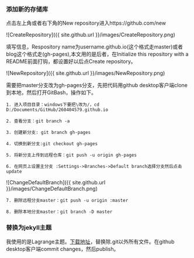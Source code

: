 
### 添加新的存储库
  

点击左上角或者右下角的New repository进入https://github.com/new

![CreateRepository]({{ site.github.url }}/images/CreateRepository.png)
 

填写信息，Respository name为username.github.io(这个格式走master)或者blog这个格式走(gh-pages),本文用的是后者，在Initialize this repository with a README前面打钩，都设置好以后点Create repository。

![NewRepository]({{ site.github.url }}/images/NewRepository.png)

需要把master分支改为gh-pages分支，先把代码用github desktop客户端clone到本地，然后打开GitBash，操作如下。

	1. 进入项目目录：windows下要把\改为/，cd D:/Documents/GitHub/260404579.github.io

	2. 查看分支：git branch -a

	3. 创建新分支: git branch gh-pages

	4. 切换到新分支:git checkout gh-pages

	5. 将新分支上传到远程仓库：git push -u origin gh-pages

	6. 在网页上设置主分支 :Settings->Branches->Default branch选择分支然后点击update

![ChangeDefaultBranch]({{ site.github.url }}/images/ChangeDefaultBranch.png)

	7. 删除远程分支master：git push -u origin :master

	8. 删除本地分支master：git branch -D master







### 替换为jekyll主题

我使用的是Lagrange主题。[下载地址](http://jekyllthemes.org/themes/lagrange/ "下载地址")，替换除.git以外所有文件。在github desktop客户端commit changes，然后publish。
